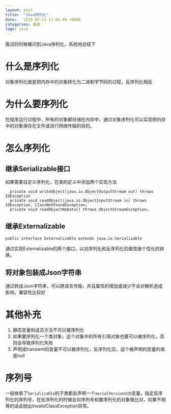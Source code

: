 ```yaml
---
layout: post
title:  "Java序列化"
date:   2018-05-23 11:04:40 +0800
categories: 基础
tags: java
---
```


面试的时候被问到Java序列化，系统地总结下

# 什么是序列化

对象序列化就是把内存中的对象转化为二进制字节码的过程，反序列化相反

# 为什么要序列化

在程序运行过程中，所有的对象都存储在内存中，通过对象序列化可以实现把内存中的对象保存在文件或进行网络传输的目的。

# 怎么序列化

## 继承Serializable接口

如果需要自定义序列化，在类的定义中添加两个实现方法

~~~
  private void writeObject(java.io.ObjectOutputStream out) throws IOException
  private void readObject(java.io.ObjectInputStream in) throws IOException, ClassNotFoundException;
  private void readObjectNoData() throws ObjectStreamException;
~~~

## 继承Externalizable

`public interface Externalizable extends java.io.Serializable`

通过实现Externalizable的两个接口，以对序列化和反序列化的属性做个性化的转换。

## 将对象包装成Json字符串

通过转成Json字符串，可以跨语言传输，并且属性的增加或减少不会对解析造成影响，兼容性比较好

# 其他补充

1. 静态变量和成员方法不可以被序列化
2. 如果要序列化一个类对象，这个对象中的所有引用对象也要可以被序列化，否则会导致序列化失败
3. 声明成transient的变量不可以被序列化，反序列化后，这个被声明的变量的值是null

# 序列号

一般继承了`Serializable`的子类都会声明一个`serialVersionUID`变量，指定反序列化的序列号，在反序列化的时候会对序列号和要序列化的对象做比对，如果不相等的话会抛出InvalidClassException异常。
